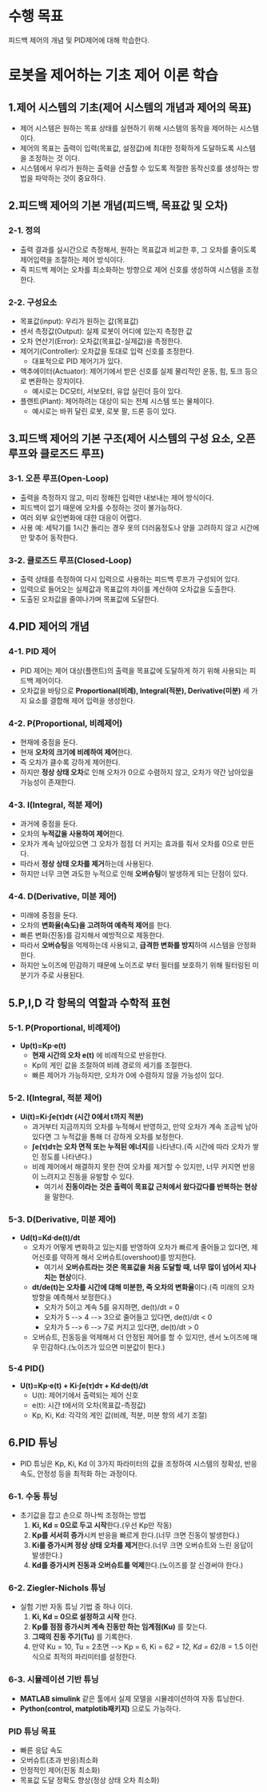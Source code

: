 # 수행 목표
피드백 제어의 개념 및 PID제어에 대해 학습한다.

# 로봇을 제어하는 기초 제어 이론 학습
## 1.제어 시스템의 기초(제어 시스템의 개념과 제어의 목표)
 - 제어 시스템은 원하는 목표 상태를 실현하기 위해 시스템의 동작을 제어하는 시스템이다.  
 - 제어의 목표는 출력이 입력(목표값, 설정값)에 최대한 정확하게 도달하도록 시스템을 조정하는 것 이다.   
 - 시스템에서 우리가 원하는 출력을 산출할 수 있도록 적절한 동작신호를 생성하는 방법을 파악하는 것이 중요하다.  

## 2.피드백 제어의 기본 개념(피드백, 목표값 및 오차)
### 2-1. 정의
 - 출력 결과를 실시간으로 측정해서, 원하는 목표값과 비교한 후, 그 오차를 줄이도록 제어입력을 조절하는 제어 방식이다.  
 - 즉 피드백 제어는 오차를 최소화하는 방향으로 제어 신호를 생성하여 시스템을 조정한다.  
### 2-2. 구성요소
  - 목표값(input): 우리가 원하는 값(목표값)  
  - 센서 측정값(Output): 실제 로봇이 어디에 있는지 측정한 값  
  - 오차 연산기(Error): 오차값(목표값-실제값)을 측정한다.  
  - 제어기(Controller): 오차값을 토대로 입력 신호를 조정한다.
     - 대표적으로 PID 제어기가 있다.  
  - 액추에이터(Actuator): 제어기에서 받은 신호를 실제 물리적인 운동, 힘, 토크 등으로 변환하는 장치이다.
     - 예시로는 DC모터, 서보모터, 유압 실린더 등이 있다.
  - 플랜트(Plant): 제어하려는 대상이 되는 전체 시스템 또는 물체이다.
     - 예시로는 바퀴 달린 로봇, 로봇 팔, 드론 등이 있다.

## 3.피드백 제어의 기본 구조(제어 시스템의 구성 요소, 오픈 루프와 클로즈드 루프)
### 3-1. 오픈 루프(Open-Loop)
 - 출력을 측정하지 않고, 미리 정해진 입력만 내보내는 제어 방식이다.  
 - 피드백이 없기 때문에 오차를 수정하는 것이 불가능하다.  
 - 여러 외부 요인변화에 대한 대응이 어렵다.  
 - 사용 예: 세탁기를 1시간 돌리는 경우 옷의 더러움정도나 양을 고려하지 않고 시간에만 맞추어 동작한다.  
### 3-2. 클로즈드 루프(Closed-Loop)
 - 출력 상태를 측정하여 다시 입력으로 사용하는 피드백 루프가 구성되어 있다.  
 - 입력으로 들어오는 실제값과 목표값의 차이를 계산하여 오차값을 도출한다.  
 - 도출된 오차값을 줄여나가며 목표값에 도달한다.  

## 4.PID 제어의 개념
### 4-1. PID 제어
 - PID 제어는 제어 대상(플랜트)의 출력을 목표값에 도달하게 하기 위해 사용되는 피드백 제어이다.  
 - 오차값을 바탕으로 **Proportional(비례), Integral(적분), Derivative(미분)** 세 가지 요소를 결합해 제어 입력을 생성한다. 
### 4-2. P(Proportional, 비례제어)
 - 현재에 중점을 둔다.  
 - 현재 **오차의 크기에 비례하여 제어**한다. 
 - 즉 오차가 클수록 강하게 제어한다.  
 - 하지만 **정상 상태 오차**로 인해 오차가 0으로 수렴하지 않고, 오차가 약간 남아있을 가능성이 존재한다.
### 4-3. I(Integral, 적분 제어)
 - 과거에 중점을 둔다.  
 - 오차의 **누적값을 사용하여 제어**한다.
 - 오차가 계속 남아있으면 그 오차가 점점 더 커지는 효과를 줘서 오차를 0으로 만든다.
 - 따라서 **정상 상태 오차를 제거**하는데 사용된다.  
 - 하지만 너무 크면 과도한 누적으로 인해 **오버슈팅**이 발생하게 되는 단점이 있다.  
### 4-4. D(Derivative, 미분 제어)
 - 미래에 중점을 둔다. 
 - 오차의 **변화율(속도)을 고려하여 예측적 제어**를 한다. 
 - 빠른 변화(진동)를 감지해서 예방적으로 제동한다. 
 - 따라서 **오버슈팅**을 억제하는데 사용되고, **급격한 변화를 방지**하여 시스템을 안정화한다.  
 - 하지만 노이즈에 민감하기 때문에 노이즈로 부터 필터를 보호하기 위해 필터링된 미분기가 주로 사용된다.  

## 5.P,I,D 각 항목의 역할과 수학적 표현
### 5-1. P(Proportional, 비례제어)
 - **Up(t)=Kp⋅e(t)**
   - **현재 시간의 오차 e(t)** 에 비례적으로 반응한다.
   - Kp의 게인 값을 조절하여 비례 경로의 세기를 조절한다.
   - 빠른 제어가 가능하지만, 오차가 0에 수렴하지 않을 가능성이 있다.
### 5-2. I(Integral, 적분 제어)
 - **Ui(t)=Ki⋅∫e(τ)dτ (시간 0에서 t까지 적분)**
   - 과거부터 지금까지의 오차를 누적해서 반영하고, 만약 오차가 계속 조금씩 남아있다면 그 누적값을 통해 더 강하게 오차를 보정한다.
   - **∫e(τ)dτ는 오차 면적 또는 누적된 에너지**를 나타낸다.(즉 시간에 따라 오차가 쌓인 정도를 나타낸다.)
   - 비례 제어에서 해결하지 못한 잔여 오차를 제거할 수 있지만, 너무 커지면 반응이 느려지고 진동을 유발할 수 있다.
     - 여기서 **진동이라는 것은 출력이 목표값 근처에서 왔다갔다를 반복하는 현상**을 말한다.
### 5-3. D(Derivative, 미분 제어)
 - **Ud(t)=Kd⋅de(t)/dt**
   - 오차가 어떻게 변화하고 있는지를 반영하여 오차가 빠르게 줄어들고 있다면, 제어신호를 약하게 해서 오버슈트(overshoot)를 방지한다.
     - 여기서 **오버슈트라는 것은 목표값을 처음 도달할 때, 너무 많이 넘어서 지나치는 현상**이다.
   - **dt/de(t)는 오차를 시간에 대해 미분한, 즉 오차의 변화율**이다.(즉 미래의 오차 방향을 예측해서 보정한다.)
     - 오차가 5이고 계속 5를 유지하면, de(t)/dt = 0
     - 오차가 5 --> 4 --> 3으로 줄어들고 있다면, de(t)/dt < 0
     - 오차가 5 --> 6 --> 7로 커지고 있다면, de(t)/dt > 0
   - 오버슈트, 진동등을 억제해서 더 안정된 제어를 할 수 있지만, 센서 노이즈에 매우 민감하다.(노이즈가 있으면 미분값이 튄다.)
### 5-4 PID()
 - **​U(t)=Kp⋅e(t) + Ki⋅∫e(τ)dτ + Kd⋅de(t)/dt**
   - U(t): 제어기에서 출력되는 제어 신호
   - e(t): 시간 t에서의 오차(목표값-측정값)
   - Kp, Ki, Kd: 각각의 게인 값(비례, 적분, 미분 항의 세기 조절)

## 6.PID 튜닝
 - PID 튜닝은 Kp, Ki, Kd 이 3가지 파라미터의 값을 조정하여 시스템의 정확성, 반응속도, 안정성 등을 최적화 하는 과정이다.
### 6-1. 수동 튜닝
 - 초기값을 잡고 손으로 하나씩 조정하는 방법
   1. **Ki, Kd = 0으로 두고 시작**한다.(우선 Kp만 작동)
   2. **Kp를 서서히 증가**시켜 반응을 빠르게 한다.(너무 크면 진동이 발생한다.)
   3. **Ki를 증가시켜 정상 상태 오차를 제거**한다.(너무 크면 오버슈트와 느린 응답이 발생한다.)
   4. **Kd를 증가시켜 진동과 오버슈트를 억제**한다.(노이즈를 잘 신경써야 한다.)
### 6-2. Ziegler-Nichols 튜닝
 - 실험 기반 자동 튜닝 기법 중 하나 이다.
   1. **Ki, Kd = 0으로 설정하고 시작** 한다.
   2. **Kp를 점점 증가시켜  계속 진동만 하는 임계점(Ku)** 를 찾는다.
   3. **그때의 진동 주기(Tu)** 를 기록한다.
   4. 만약 Ku = 10, Tu = 2초면 --> Kp = 6, Ki = 6*2 = 12, Kd = 6*2/8 = 1.5 이런식으로 최적의 파리미터를 설정한다.
### 6-3. 시뮬레이션 기반 튜닝
 - **MATLAB simulink** 같은 툴에서 실제 모델을 시뮬레이션하여 자동 튜닝한다.
 - **Python(control, matplotib패키지)** 으로도 가능하다.

### PID 튜닝 목표
 - 빠른 응답 속도  
 - 오버슈트(초과 반응)최소화  
 - 안정적인 제어(진동 최소화)  
 - 목표값 도달 정확도 향상(정상 상태 오차 최소화)  

